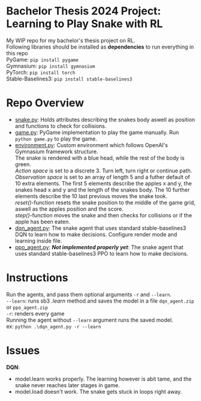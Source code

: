 # Bachelor Thesis 2024 Project: Learning to Play Snake with RL
My WIP repo for my bachelor's thesis project on RL.\
Following libraries should be installed as **dependencies** to run everything in this repo\
PyGame: `pip install pygame`\
Gymnasium: `pip install gymnasium`\
PyTorch: `pip install torch`\
Stable-Baselines3: `pip install stable-baselines3`

# Repo Overview
- [snake.py](https://github.com/viggostarcke/rl-snake/blob/main/snake.py): Holds attributes describing the snakes body aswell as position and functions to check for collisions.
- [game.py](https://github.com/viggostarcke/rl-snake/blob/main/game.py): PyGame implementation to play the game manually. Run `python game.py` to play the game.
- [environment.py](https://github.com/viggostarcke/rl-snake/blob/main/environment.py): Custom environment which follows OpenAI's Gymnasium framework structure.\
The snake is rendered with a blue head, while the rest of the body is green.\
*Action space* is set to a discrete 3. Turn left, turn right or continue path.\
*Observation space* is set to an array of length 5 and a futher default of 10 extra elements. The first 5 elements describe the apples x and y, the snakes head x and y and the length of the snakes body. The 10 further elements describe the 10 last previous moves the snake took.\
*reset()*-function resets the snake position to the middle of the game grid, aswell as the apples position and the score.\
*step()*-function moves the snake and then checks for collisions or if the apple has been eaten.
- [dqn_agent.py](https://github.com/viggostarcke/rl-snake/blob/main/dqn_agent.py): The snake agent that uses standard stable-baselines3 DQN to learn how to make decisions. Configure render mode and learning inside file.
- [ppo_agent.py](https://github.com/viggostarcke/rl-snake/blob/main/ppo_agent.py): ***Not implemented properly yet***: The snake agent that uses standard stable-baselines3 PPO to learn how to make decisions.

# Instructions
Run the agents, and pass them optional arguments `-r` and `--learn`.\
`--learn`: runs sb3 *.learn* method and saves the model in a file `dqn_agent.zip` or `ppo_agent.zip`\
`-r`: renders every game\
Running the agent without `--learn` argument runs the saved model.\
ex: `python .\dqn_agent.py -r --learn`

# Issues
**DQN**:
- model.learn works properly. The learning however is abit tame, and the snake never reaches later stages in game.
- model.load doesn't work. The snake gets stuck in loops right away. 
